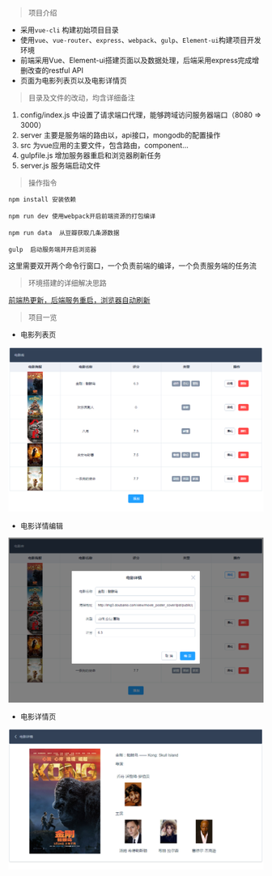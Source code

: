 > 项目介绍

* 采用`vue-cli` 构建初始项目目录
* 使用`vue`、`vue-router`、`express`、`webpack`、`gulp`、`Element-ui`构建项目开发环境
* 前端采用Vue、Element-ui搭建页面以及数据处理，后端采用express完成增删改查的restful API
* 页面为电影列表页以及电影详情页

> 目录及文件的改动，均含详细备注

1. config/index.js 中设置了请求端口代理，能够跨域访问服务器端口（8080 => 3000）
2. server  主要是服务端的路由以，api接口，mongodb的配置操作
3. src 为vue应用的主要文件，包含路由，component...
4. gulpfile.js 增加服务器重启和浏览器刷新任务
5. server.js  服务端启动文件


> 操作指令

```shell
npm install 安装依赖

npm run dev 使用webpack开启前端资源的打包编译

npm run data  从豆瓣获取几条源数据

gulp  启动服务端并开启浏览器

```

这里需要双开两个命令行窗口，一个负责前端的编译，一个负责服务端的任务流

> 环境搭建的详细解决思路

[前端热更新，后端服务重启，浏览器自动刷新]( http://selvinpro.com/2017/03/20/browser-reload/#more)

> 项目一览

* 电影列表页

![电影列表页](./demo/demo1.png)

* 电影详情编辑

![](./demo/demo2.png)

* 电影详情页

![](./demo/demo3.png)

